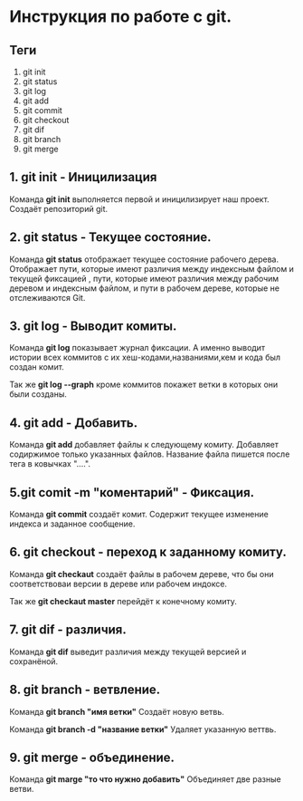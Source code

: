 # Инструкция по работе с git.

## Теги
1. git init
2. git status
3. git log
4. git add
5. git commit
6. git checkout
7. git dif
8. git branch
9. git merge

## 1. git init - Иницилизация
Команда **git init** выполняется первой и иницилизирует наш проект. Создаёт репозиторий git.

## 2. git status - Текущее состояние.
Команда **git status** отображает текущее состояние рабочего дерева. Отображает пути, которые имеют различия между индексным файлом и текущей фиксацией , пути, которые имеют различия между рабочим деревом и индексным файлом, и пути в рабочем дереве, которые не отслеживаются Git.

## 3. git log - Выводит комиты.
Команда **git log** показывает журнал фиксации. А именно выводит истории всех коммитов с их хеш-кодами,названиями,кем и кода был создан комит. 

Так же **git log --graph** кроме коммитов покажет ветки в которых они были созданы.

## 4. git add - Добавить.
Команда **git add** добавляет файлы к следующему комиту. Добавляет содиржимое только указанных файлов. Название файла пишется после тега в ковычках "....".

## 5.git comit -m "коментарий" - Фиксация.
Команда **git commit** создаёт комит. Содержит текущее изменение индекса и заданное сообщение.

## 6. git checkout - переход к заданному комиту.
Команда **git checkaut** создаёт файлы в рабочем дереве, что бы они соответствоваи версии в дереве или рабочем индоксе. 

Так же **git checkaut master** перейдёт к конечному комиту.

## 7. git dif - различия.
Команда **git dif** выведит различия между текущей версией и сохранёной.

## 8. git branch -  ветвление.
Команда **git branch "имя ветки"** Создаёт новую ветвь.

Команда **git branch -d "название ветки"** Удаляет указанную веттвь.

## 9. git merge - объединение.
Команда **git marge "то что нужно добавить"** Объединяет две разные ветви.
